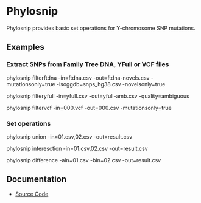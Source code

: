 # Phylosnip

Phylosnip provides basic set operations for Y-chromosome SNP mutations.


## Examples

### Extract SNPs from Family Tree DNA, YFull or VCF files

phylosnip filterftdna -in=ftdna.csv -out=ftdna-novels.csv -mutationsonly=true -isoggdb=snps_hg38.csv -novelsonly=true

phylosnip filteryfull -in=yfull.csv -out=yfull-amb.csv -quality=ambiguous

phylosnip filtervcf -in=000.vcf -out=000.csv -mutationsonly=true


### Set operations

phylosnip union -in=01.csv,02.csv -out=result.csv

phylosnip interesction -in=01.csv,02.csv -out=result.csv

phylosnip difference -ain=01.csv -bin=02.csv -out=result.csv


## Documentation

* [Source Code](http://godoc.org/github.com/yogischogi/phylosnip)

